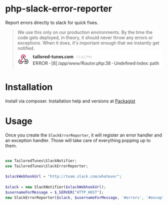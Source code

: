 php-slack-error-reporter
========================

Report errors directly to slack for quick fixes.

> We use this only on our production environments. By the time the code gets deployed, in theory, it should
never throw any errors or exceptions. When it does, it's important enough that we instantly get notified.
![](doc/example.png)


# Installation

Install via composer. Installation help and versions at [Packagist](https://packagist.org/packages/tailored-tunes/php-slack-error-reporter)

# Usage

Once you create the ```SlackErrorReporter```, it will register an error handler and an exception handler.
Those will take care of everything popping up to them.


```php

use TailoredTunes\SlackNotifier;
use TailoredTunes\SlackErrorReporter;

$slackWebhookUrl = "http://team.slack.com/whatever";

$slack = new SlackNotifier($slackWebhookUrl);
$usernameForMessage = $_SERVER["HTTP_HOST"];
new SlackErrorReporter($slack, $usernameForMessage, '#errors', '#exceptions');

```
